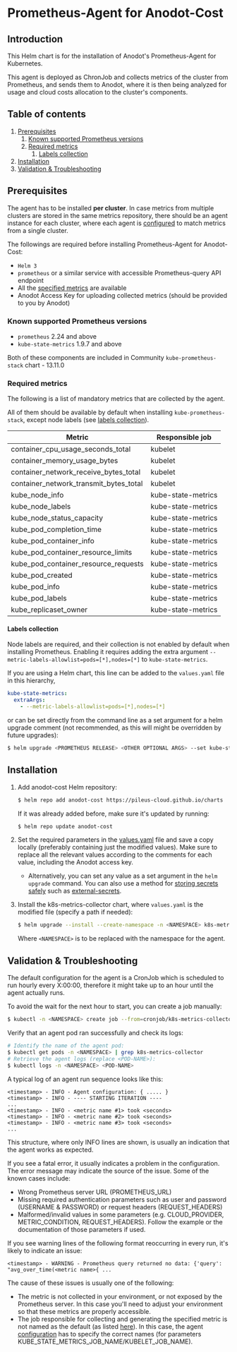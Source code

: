 # Prometheus-Agent for Anodot-Cost

## Introduction

This Helm chart is for the installation of Anodot's Prometheus-Agent for Kubernetes.

This agent is deployed as ChronJob and collects metrics of the cluster from Prometheus, and sends them to Anodot, where
it is then being analyzed for usage and cloud costs allocation to the cluster's components. 


## Table of contents

1. [Prerequisites](#prerequisites)
   1. [Known supported Prometheus versions](#known-supported-prometheus-versions)
   2. [Required metrics](#required-metrics)
      1. [Labels collection](#labels-collection)
2. [Installation](#installation)
3. [Validation & Troubleshooting](#validation--troubleshooting)

## Prerequisites

The agent has to be installed **per cluster**.  In case metrics from multiple clusters are stored in the same metrics repository, there should be an agent instance for each cluster, where each agent is [configured](values.yaml) to match metrics from a single cluster. 

The followings are required before installing Prometheus-Agent for Anodot-Cost:
- `Helm 3`
- `prometheus` or a similar service with accessible Prometheus-query API endpoint
- All the [specified metrics](#required-metrics) are available
- Anodot Access Key for uploading collected metrics (should be provided to you by Anodot)

### Known supported Prometheus versions

- `prometheus` 2.24 and above
- `kube-state-metrics` 1.9.7 and above

Both of these components are included in Community `kube-prometheus-stack` chart - 13.11.0

### Required metrics

The following is a list of mandatory metrics that are collected by the agent.

All of them should be available by default when installing `kube-prometheus-stack`, except node labels (see [labels collection](#labels-collection)).


| Metric                                 | Responsible job    |
|----------------------------------------|--------------------|
| container_cpu_usage_seconds_total      | kubelet            |
| container_memory_usage_bytes           | kubelet            |
| container_network_receive_bytes_total  | kubelet            |
| container_network_transmit_bytes_total | kubelet            |
| kube_node_info                         | kube-state-metrics |
| kube_node_labels                       | kube-state-metrics |
| kube_node_status_capacity              | kube-state-metrics |
| kube_pod_completion_time               | kube-state-metrics |
| kube_pod_container_info                | kube-state-metrics |
| kube_pod_container_resource_limits     | kube-state-metrics |
| kube_pod_container_resource_requests   | kube-state-metrics |
| kube_pod_created                       | kube-state-metrics |
| kube_pod_info                          | kube-state-metrics |
| kube_pod_labels                        | kube-state-metrics |
| kube_replicaset_owner                  | kube-state-metrics |


#### Labels collection
Node labels are required, and their collection is not enabled by default when installing Prometheus.
Enabling it requires adding the extra argument `--metric-labels-allowlist=pods=[*],nodes=[*]` to `kube-state-metrics`.

If you are using a Helm chart, this line can be added to the `values.yaml` file in this hierarchy,
```yaml
kube-state-metrics:
  extraArgs:
    - --metric-labels-allowlist=pods=[*],nodes=[*]
```
or can be set directly from the command line as a set argument for a helm upgrade comment (not recommended, as this will
might be overridden by future upgrades):
```bash
$ helm upgrade <PROMETHEUS RELEASE> <OTHER OPTIONAL ARGS> --set kube-state-metrics.extraArgs[0]=--metric-labels-allowlist=pods=[*],nodes=[*]
```


## Installation

1. Add anodot-cost Helm repository:
   ```bash
   $ helm repo add anodot-cost https://pileus-cloud.github.io/charts
   ```
   If it was already added before, make sure it's updated by running:
   ```bash
   $ helm repo update anodot-cost
   ```

2. Set the required parameters in the [values.yaml](values.yaml) file and save a copy locally (preferably containing just the modified values). Make sure to replace all the relevant values according to the comments for each value, including the Anodot access key.
   * Alternatively, you can set any value as a set argument in the `helm upgrade` command. You can also use a method for [storing secrets safely](storing-secrets.md) such as [external-secrets](https://external-secrets.io/).

3. Install the k8s-metrics-collector chart, where `values.yaml` is the modified file (specify a path if needed):
   ```bash
   $ helm upgrade --install --create-namespace -n <NAMESPACE> k8s-metrics-collector anodot-cost/k8s-metrics-collector -f values.yaml
   ```
   Where `<NAMESPACE>` is to be replaced with the namespace for the agent.


## Validation & Troubleshooting
The default configuration for the agent is a CronJob which is scheduled to run hourly every X:00:00, therefore it might take up to an hour until the agent actually runs.

To avoid the wait for the next hour to start, you can create a job manually:
```bash
$ kubectl -n <NAMESPACE> create job --from=cronjob/k8s-metrics-collector k8s-metrics-collector-manual-run
```
Verify that an agent pod ran successfully and check its logs:
```bash
# Identify the name of the agent pod:
$ kubectl get pods -n <NAMESPACE> | grep k8s-metrics-collector
# Retrieve the agent logs (replace <POD-NAME>):
$ kubectl logs -n <NAMESPACE> <POD-NAME>
```
A typical log of an agent run sequence looks like this:
```
<timestamp> - INFO - Agent configuration: { ..... }
<timestamp> - INFO - ---- STARTING ITERATION ----
...
<timestamp> - INFO - <metric name #1> took <seconds>
<timestamp> - INFO - <metric name #2> took <seconds>
<timestamp> - INFO - <metric name #3> took <seconds>
...
```
This structure, where only INFO lines are shown, is usually an indication that the agent works as expected.

If you see a fatal error, it usually indicates a problem in the configuration. The error message may indicate the source of the issue. Some of the known cases include:
* Wrong Prometheus server URL (PROMETHEUS_URL)
* Missing required authentication parameters such as user and password (USERNAME & PASSWORD) or request headers (REQUEST_HEADERS)
* Malformed/invalid values in some parameters (e.g. CLOUD_PROVIDER, METRIC_CONDITION, REQUEST_HEADERS). Follow the example or the documentation of those parameters if used.

If you see warning lines of the following format reoccurring in every run, it's likely to indicate an issue:
```
<timestamp> - WARNING - Prometheus query returned no data: {'query': "avg_over_time(<metric name>{ ...
```
The cause of these issues is usually one of the following:
* The metric is not collected in your environment, or not exposed by the Prometheus server. In this case you'll need to adjust your environment so that these metrics are properly accessible.
* The job responsible for collecting and generating the specified metric is not named as the default (as listed [here](#required-metrics)). In this case, the agent [configuration](values.yaml) has to specify the correct names (for parameters KUBE_STATE_METRICS_JOB_NAME/KUBELET_JOB_NAME).
